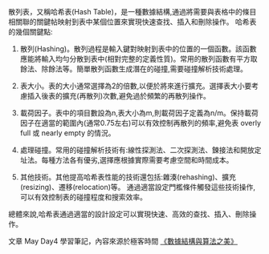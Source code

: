 散列表，又稱哈希表(Hash Table)，是一種數據結構,通過將需要與表格中的條目相關聯的關鍵帖映射到表中某個位置來實現快速查找、插入和刪除操作。 哈希表的幾個關鍵點:

1. 散列(Hashing)。散列過程是輸入鍵對映射到表中的位置的一個函數。該函數應能將輸入均勻分散到表中(相對完整的定義性質)。常用的散列函數有平方取餘法、除餘法等。簡單散列函數生成潛在的碰撞,需要碰撞解析技術處理。

2. 表大小。表的大小通常選擇為2的倍數,以便於將來進行擴充。選擇表大小要考慮插入後表的擴充(再散列)次數,避免過於頻繁的再散列操作。 

3. 載荷因子。表中的項目數設為n,表大小為m,則載荷因子定義為n/m。保持載荷因子在適當的範圍內(通常0.75左右)可以有效控制再散列的頻率,避免表 overly full 或 nearly empty 的情況。

4. 處理碰撞。常用的碰撞解析技術有:線性探測法、二次探測法、鍊接法和開放定址法。每種方法各有優劣,選擇應根據實際需要考慮空間和時間成本。

5. 其他技術。其他提高哈希表性能的技術還包括:雜湊(rehashing)、擴充(resizing)、遷移(relocation)等。 通過適當設定門檻條件觸發這些技術操作,可以有效控制表的碰撞程度和搜索效率。

總體來說,哈希表通過適當的設計設定可以實現快速、高效的查找、插入、刪除操作。

文章 May Day4 學習筆記，內容來源於極客時間 [《數據結構與算法之美》](https://time.geekbang.org/column/article/41222)
